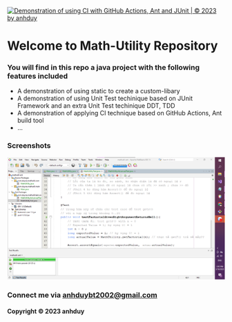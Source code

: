 [![Demonstration of using CI with GitHub Actions, Ant and JUnit | © 2023 by anhduy](https://github.com/duynguyen2102/mathutil-ant/actions/workflows/mathutil-ant-ci.yml/badge.svg)](https://github.com/duynguyen2102/mathutil-ant/actions/workflows/mathutil-ant-ci.yml)

# Welcome to Math-Utility Repository

### You will find in this repo a java project with the following features included

* A demonstration of using static to create a custom-libary
* A demonstration of using Unit Test techinique based on JUnit Framework and an extra Unit Test techinique DDT, TDD
* A demonstration of applying CI technique based on GitHub Actions, Ant build tool
* ...

### Screenshots 
![Source code with JUnit](https://github.com/duynguyen2102/mathutil-ant/blob/main/screenshots/source_code_with-junit.png)


### Connect me via anhduybt2002@gmail.com
#### Copyright &#169; 2023 anhduy
